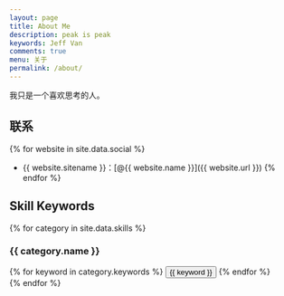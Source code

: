 ```yaml
---
layout: page
title: About Me
description: peak is peak
keywords: Jeff Van
comments: true
menu: 关于
permalink: /about/
---
```

我只是一个喜欢思考的人。

## 联系

{% for website in site.data.social %}
* {{ website.sitename }}：[@{{ website.name }}]({{ website.url }})
{% endfor %}

## Skill Keywords

{% for category in site.data.skills %}
### {{ category.name }}
<div class="btn-inline">
{% for keyword in category.keywords %}
<button class="btn btn-outline" type="button">{{ keyword }}</button>
{% endfor %}
</div>
{% endfor %}
